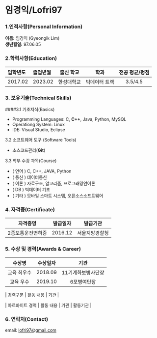 # 임경익/Lofri97 
### 1.인적사항(Personal Information)  
**이름:** 임경익 (Gyeongik Lim)  
**생년월일:** 97.06.05 

### 2.학력사항(Education)
|  입학년도  |  졸업년월  |  출신 학교  |  학과  |  전공 평균/평점  |
| :----- | :----- | :-----: | :-----: | :-----: |
| 2017.02 | 2023.02 |  한성대학교  | 빅데이터 트랙 | 3.5/4.5 |

### 3. 보유기술(Technical Skills)
####3.1 기초지식(Basics)
 - Programming Languages: C, **C++**, Java, Python, MySQL  
 - Operationg System: Linux  
 - IDE: Visual Studio, Eclipse 

3.2 소프트웨어 도구 (Software Tools)
 - 소스코드관리(**Git**)  

3.3 학부 수강 과목(Course)
 - ( 언어 ) C, C++, JAVA, Python
 - ( 통신 ) 데이터통신  
 - ( 이론 ) 자료구조, 알고리즘, 프로그래밍언어론  
 - ( DB ) 빅데이터 기초   
 - ( 기타 ) 모바일 스마트 시스템, 오픈소스소프트웨어 

### 4. 자격증(Certificate)
|  자격증명  |  발급일자  |  발급기관  |
| :-----: | :-----: | :-----: |
|  2종보통운전면허증  | 2016.12 | 서울지방경찰청 |

### 5. 수상 및 경력(Awards & Career)
|  수상명  |  수상일자  |  기관  |
|  :-----:  |  :-----:  |  :-----:  |
|  교육 최우수  | 2018.09 | 11기계화보병사단장 |
|  교육 우수  | 2019.10 | 6포병여단장 |

| 경력구분 | 활동 내용 |  기관  |

| 아르바이트 경력 | 활동 내용 |  기관  |  활동기관  |

### 6. 연락처(Contact)

email: [lofri97@gmail.com](lofri97@gmail.com)

